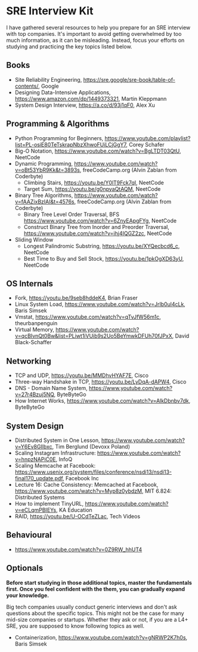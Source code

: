# SRE Interview Kit

I have gathered several resources to help you prepare for an SRE interview with top companies. It's important to avoid getting overwhelmed by too much information, as it can be misleading. Instead, focus your efforts on studying and practicing the key topics listed below.

## Books

* Site Reliability Engineering, https://sre.google/sre-book/table-of-contents/, Google
* Designing Data-Intensive Applications, https://www.amazon.com/dp/1449373321, Martin Kleppmann
* System Design Interview, https://a.co/d/93j1qF0, Alex Xu

## Programming & Algorithms
* Python Programming for Beginners, https://www.youtube.com/playlist?list=PL-osiE80TeTskrapNbzXhwoFUiLCjGgY7, Corey Schafer
* Big-O Notation, https://www.youtube.com/watch?v=BgLTDT03QtU, NeetCode
* Dynamic Programming, https://www.youtube.com/watch?v=oBt53YbR9Kk&t=3893s, freeCodeCamp.org (Alvin Zablan from Coderbyte)
  - Climbing Stairs, https://youtu.be/Y0lT9Fck7qI, NeetCode
  - Target Sum, https://youtu.be/g0npyaQtAQM, NeetCode
* Binary Tree Algorithms, https://www.youtube.com/watch?v=fAAZixBzIAI&t=4576s, freeCodeCamp.org (Alvin Zablan from Coderbyte)
  - Binary Tree Level Order Traversal, BFS https://www.youtube.com/watch?v=6ZnyEApgFYg, NeetCode
  - Construct Binary Tree from Inorder and Preorder Traversal, https://www.youtube.com/watch?v=ihj4IQGZ2zc, NeetCode
* Sliding Window
  - Longest Palindromic Substring, https://youtu.be/XYQecbcd6_c, NeetCode
  - Best Time to Buy and Sell Stock, https://youtu.be/1pkOgXD63yU, NeetCode

## OS Internals
* Fork, https://youtu.be/9seb8hddeK4, Brian Fraser
* Linux System Load, https://www.youtube.com/watch?v=JrIb0ul4cLk, Baris Simsek
* Vmstat, https://www.youtube.com/watch?v=qTvJfW56m1c, theurbanpenguin
* Virtual Memory, https://www.youtube.com/watch?v=qcBIvnQt0Bw&list=PLiwt1iVUib9s2Uo5BeYmwkDFUh70fJPxX, David Black-Schaffer

## Networking

* TCP and UDP, https://youtu.be/MMDhvHYAF7E, Cisco
* Three-way Handshake in TCP, https://youtu.be/LyDqA-dAPW4, Cisco
* DNS - Domain Name System, https://www.youtube.com/watch?v=27r4Bzuj5NQ, ByteByteGo
* How Internet Works, https://www.youtube.com/watch?v=AlkDbnbv7dk, ByteByteGo

## System Design
* Distributed System in One Lesson, https://www.youtube.com/watch?v=Y6Ev8GIlbxc, Tim Berglund (Devoxx Poland)
* Scaling Instagram Infrastructure: https://www.youtube.com/watch?v=hnpzNAPiC0E, InfoQ
* Scaling Memcache at Facebook: https://www.usenix.org/system/files/conference/nsdi13/nsdi13-final170_update.pdf, Facebook Inc
* Lecture 16: Cache Consistency: Memcached at Facebook, https://www.youtube.com/watch?v=Myp8z0ybdzM, MIT 6.824: Distributed Systems
* How to implement TinyURL, https://www.youtube.com/watch?v=eCLqmPBIEYs, KA Education
* RAID, https://youtu.be/U-OCdTeZLac, Tech Videos

## Behavioural
* https://www.youtube.com/watch?v=0Z9RW_hhUT4

## Optionals

**Before start studying in those additional topics, master the fundamentals first. Once you feel confident with the them, you can gradually expand your knowledge.**

Big tech companies usually conduct generic interviews and don't ask questions about the specific topics. This might not be the case for many mid-size companies or startups. Whether they ask or not, if you are a L4+ SRE, you are supposed to know following topics as well.

* Containerization, https://www.youtube.com/watch?v=gNRWP2K7h0s, Baris Simsek
